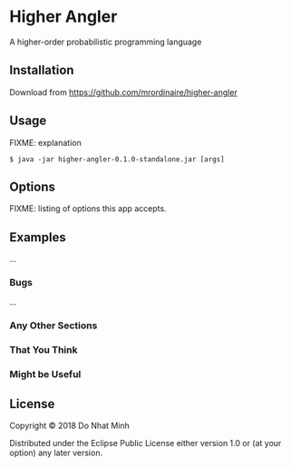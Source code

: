 # Higher Angler

A higher-order probabilistic programming language

## Installation

Download from https://github.com/mrordinaire/higher-angler

## Usage

FIXME: explanation

    $ java -jar higher-angler-0.1.0-standalone.jar [args]

## Options

FIXME: listing of options this app accepts.

## Examples

...

### Bugs

...

### Any Other Sections
### That You Think
### Might be Useful

## License

Copyright © 2018 Do Nhat Minh

Distributed under the Eclipse Public License either version 1.0 or (at
your option) any later version.
